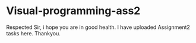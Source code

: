 # Visual-programming-ass2
Respected Sir, i hope you are in good health. I have uploaded Assignment2 tasks here. Thankyou.
